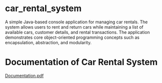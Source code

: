 # car_rental_system
A simple Java-based console application for managing car rentals. The system allows users to rent and return cars while maintaining a list of available cars, customer details, and rental transactions. The application demonstrates core object-oriented programming concepts such as encapsulation, abstraction, and modularity.

# Documentation of  Car Rental System

[Documentation.pdf](https://github.com/user-attachments/files/18525848/Documentation.pdf)
